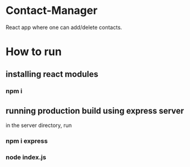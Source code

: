 # Contact-Manager
React app where one can add/delete contacts.

# How to run
## installing react modules
### npm i

## running production build using express server
in the server directory, run 
### npm i express
### node index.js
